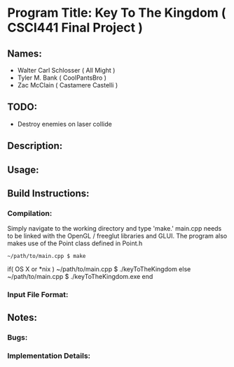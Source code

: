 # Program Title: Key To The Kingdom ( CSCI441 Final Project )

## Names: 
* Walter Carl Schlosser ( All Might ) 
* Tyler M. Bank ( CoolPantsBro )
* Zac McClain ( Castamere Castelli )

## TODO:

* Destroy enemies on laser collide

## Description:

## Usage:

## Build Instructions:
### Compilation:
	
Simply navigate to the working directory and type 'make.' main.cpp needs
to be linked with the OpenGL / freeglut libraries and GLUI.  The
program also makes use of the Point class defined in Point.h

	~/path/to/main.cpp $ make
if( OS X or *nix )
	~/path/to/main.cpp $ ./keyToTheKingdom 
else
	~/path/to/main.cpp $ ./keyToTheKingdom.exe
end

### Input File Format:

## Notes:

### Bugs:

### Implementation Details:

